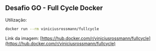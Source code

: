 ## Desafio GO - Full Cycle Docker

Utilização:
```bash
docker run --rm viniciusrossmann/fullcycle
```

Link da imagem:
[https://hub.docker.com/r/viniciusrossmann/fullcycle](https://hub.docker.com/r/viniciusrossmann/fullcycle)